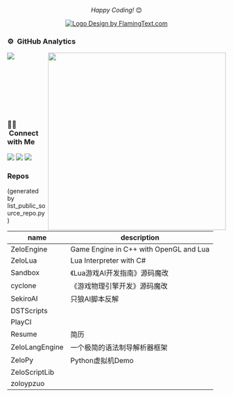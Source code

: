 <div align="center">

<i>Happy Coding!</i> 😊
 
<a target="_top" href="https://flamingtext.com/" ><img src="https://blog.flamingtext.com/blog/2021/12/10/flamingtext_com_1639115962_727159265.png" border="0" alt="Logo Design by FlamingText.com" title="Logo Design by FlamingText.com"></a>

</div>

### ⚙️ &nbsp;GitHub Analytics

<p>
<img align="left" src="https://github-readme-stats.vercel.app/api/top-langs?username=zoloypzuo&show_icons=true&locale=en&layout=compact&theme=chartreuse-dark"/>
</p>
<p>&nbsp;<img align="right" src="https://github-readme-stats.vercel.app/api?username=zoloypzuo&include_all_commits=true&count_private=true&show_icons=true&locale=en&theme=chartreuse-dark"width="410"/>
</p>
<br><br><br><br><br><br>

### 🤝🏻 &nbsp;Connect with Me


<a href="https://www.zhihu.com/people/zoloypzuo"><img src="https://img.shields.io/static/v1?style=for-the-badge&message=Zhihu&color=0084FF&logo=Zhihu&logoColor=FFFFFF&label="/></a>
<a href="https://www.douban.com/people/76425222/"><img src="https://img.shields.io/static/v1?style=for-the-badge&message=Douban&color=007722&logo=Douban&logoColor=FFFFFF&label="/></a>
<a href="https://game-programming-bullshit.net/"><img src="https://img.shields.io/static/v1?style=for-the-badge&message=WordPress&color=21759B&logo=WordPress&logoColor=FFFFFF&label="/></a>

### Repos

(generated by list_public_source_repo.py)

name | description
---|---
ZeloEngine | Game Engine in C++ with OpenGL and Lua
ZeloLua | Lua Interpreter with C#
Sandbox | 《Lua游戏AI开发指南》源码魔改
cyclone | 《游戏物理引擎开发》源码魔改
SekiroAI | 只狼AI脚本反解
DSTScripts | 
PlayCI | 
Resume | 简历
ZeloLangEngine | 一个极简的语法制导解析器框架
ZeloPy | Python虚拟机Demo
ZeloScriptLib | 
zoloypzuo | 
